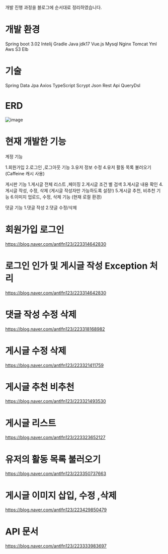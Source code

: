 개발 진행 과정을 블로그에 순서대로 정리하였습니다.

# 개발 환경
Spring boot 3.02
Intelij
Gradle
Java jdk17
Vue.js
Mysql
Nginx
Tomcat
Yml
Aws
S3
Elb

# 기술
Spring Data Jpa
Axios
TypeScript
Scrypt
Json 
Rest Api
QueryDsl


# ERD
![image](https://github.com/syh0726/Board/assets/66738912/1197c560-9176-4aeb-b431-28c5526cfc55)




# 현재 개발한 기능
계정 기능

1.회원가입
2.로그인 ,로그아웃 기능
3.유저 정보 수정
4.유저 활동 목록 불러오기 (Caffeine 캐시 사용)

게시판 기능
1.게시글 전체 리스트 ,페이징
2.게시글 조건 별 검색
3.게시글 내용 확인
4.게시글 작성, 수정, 삭제 (게시글 작성자만 가능하도록 설정!)
5.게시글 추천, 비추천 기능
6.이미지 업로드, 수정, 삭제 기능 (현재 로컬 환경) 


댓글 기능
1.댓글 작성
2.댓글 수정/삭제



# 회원가입 로그인
https://blog.naver.com/antlfn123/223314642830

# 로그인 인가 및 게시글 작성 Exception 처리
https://blog.naver.com/antlfn123/223314642830

# 댓글 작성 수정 삭제
https://blog.naver.com/antlfn123/223318168982

# 게시글 수정 삭제
https://blog.naver.com/antlfn123/223321411759

# 게시글 추천 비추천
https://blog.naver.com/antlfn123/223321493530

# 게시글 리스트
https://blog.naver.com/antlfn123/223323652127

# 유저의 활동 목록 불러오기
https://blog.naver.com/antlfn123/223350737663

# 게시글 이미지 삽입, 수정 ,삭제
https://blog.naver.com/antlfn123/223429850479




# API 문서
https://blog.naver.com/antlfn123/223333983697
